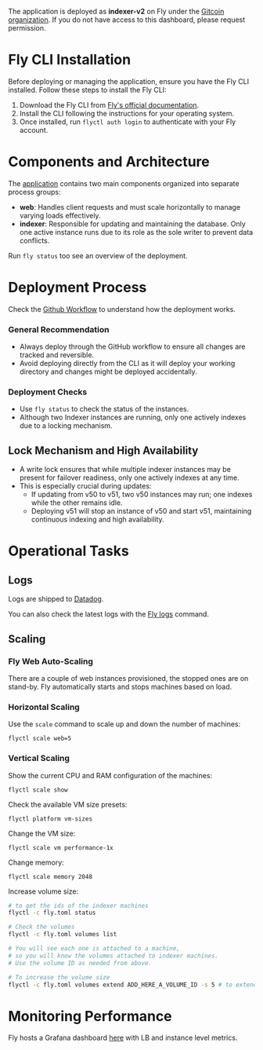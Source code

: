 The application is deployed as **indexer-v2** on Fly under the [Gitcoin organization](https://fly.io/dashboard/gtc). If you do not have access to this dashboard, please request permission.

# Fly CLI Installation

Before deploying or managing the application, ensure you have the Fly CLI installed. Follow these steps to install the Fly CLI:

1. Download the Fly CLI from [Fly's official documentation](https://fly.io/docs/getting-started/installing-flyctl/).
2. Install the CLI following the instructions for your operating system.
3. Once installed, run `flyctl auth login` to authenticate with your Fly account.

# Components and Architecture

The [application](../fly.toml) contains two main components organized into separate process groups:

- **web**: Handles client requests and must scale horizontally to manage varying loads effectively.
- **indexer**: Responsible for updating and maintaining the database. Only one active instance runs due to its role as the sole writer to prevent data conflicts.

Run `fly status` too see an overview of the deployment.

# Deployment Process

Check the [Github Workflow](../.github/workflows/deploy-branch.yml) to understand how the deployment works.

### General Recommendation

- Always deploy through the GitHub workflow to ensure all changes are tracked and reversible.
- Avoid deploying directly from the CLI as it will deploy your working directory and changes might be deployed accidentally.

### Deployment Checks

- Use `fly status` to check the status of the instances.
- Although two Indexer instances are running, only one actively indexes due to a locking mechanism.

## Lock Mechanism and High Availability

- A write lock ensures that while multiple indexer instances may be present for failover readiness, only one actively indexes at any time.
- This is especially crucial during updates:
  - If updating from v50 to v51, two v50 instances may run; one indexes while the other remains idle.
  - Deploying v51 will stop an instance of v50 and start v51, maintaining continuous indexing and high availability.

# Operational Tasks

## Logs

Logs are shipped to [Datadog](https://app.datadoghq.eu/logs).

You can also check the latest logs with the [Fly logs](https://fly.io/docs/flyctl/logs/) command.

## Scaling

### Fly Web Auto-Scaling

There are a couple of web instances provisioned, the stopped ones are on stand-by. Fly automatically starts and stops machines based on load.

### Horizontal Scaling

Use the `scale` command to scale up and down the number of machines:


```
flyctl scale web=5
```

### Vertical Scaling

Show the current CPU and RAM configuration of the machines:

```
flyctl scale show
```

Check the available VM size presets:

```
flyctl platform vm-sizes
```

Change the VM size:


```
flyctl scale vm performance-1x
```

Change memory:

```
flyctl scale memory 2048
```

Increase volume size:
```bash
# to get the ids of the indexer machines
flyctl -c fly.toml status

# Check the volumes
flyctl -c fly.toml volumes list

# You will see each one is attached to a machine,
# so you will know the volumes attached to indexer machines.
# Use the volume ID as needed from above.

# To increase the volume size
flyctl -c fly.toml volumes extend ADD_HERE_A_VOLUME_ID -s 5 # to extend it to 5GB
```

# Monitoring Performance

Fly hosts a Grafana dashboard [here](https://fly-metrics.net/d/fly-app/fly-app?orgId=179263&var-app=indexer-v2) with LB and instance level metrics.
